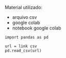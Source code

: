 Material utilizado:
- arquivo csv
- google colab
- notebook google colab

```
import pandas as pd

url = link csv
pd.read_csv(url)
```
